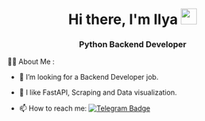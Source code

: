 <h1 align="center">Hi there, I'm Ilya 
<img src="https://github.com/blackcater/blackcater/raw/main/images/Hi.gif" height="32"/></h1>
<h3 align="center">Python Backend Developer</h3>

:man_technologist: About Me :

- :mag_right: I’m looking for a Backend Developer job.
<!-- - :mortar_board: I have 3+ years experience in Python (FastAPI / Reddis)  -->

- :gem: I like FastAPI, Scraping and Data visualization.

- :mailbox: How to reach me: [![Telegram Badge](https://img.shields.io/badge/-@pythonbackender-blue?style=flat&logo=Telegram&logoColor=white)](https://t.me/pythonbackender)
